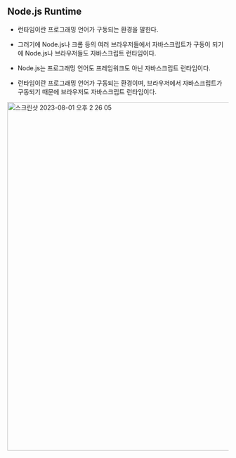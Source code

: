## Node.js Runtime

- 런타임이란 프로그래밍 언어가 구동되는 환경을 말한다.
- 그러기에 Node.js나 크롬 등의 여러 브라우저들에서 자바스크립트가 구동이 되기에 Node.js나 브라우저들도 자바스크립트 런타임이다.

- Node.js는 프로그래밍 언어도 프레임워크도 아닌 자바스크립트 런타임이다.
- 런타임이란 프로그래밍 언어가 구동되는 환경이며, 브라우저에서 자바스크립트가 구동되기 때문에 브라우저도 자바스크립트 런타임이다.

<img width="794" alt="스크린샷 2023-08-01 오후 2 26 05" src="https://github.com/ehdgusdl9177/NodeJs/assets/75515697/db86a2d8-f2d1-466a-908e-e61e000432b9">
